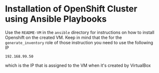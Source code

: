 # Installation of OpenShift Cluster using Ansible Playbooks


Use the `README-VM` in the `ansible` directory for instructions on how to install Openshift on the created VM.
Keep in mind that the for the `generate_inventory` role of those instruction you need to use the following IP

`192.168.99.50`

which is the IP that is assigned to the VM when it's created by VirtualBox